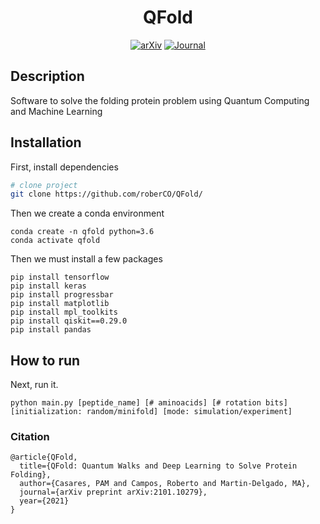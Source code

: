 <div align="center">    
 
# QFold     

[![arXiv](http://img.shields.io/badge/arXiv-2101.10279-B31B1B.svg)](https://arxiv.org/pdf/2101.10279.pdf)
[![Journal](http://img.shields.io/badge/QST-2022-4b44ce.svg)](https://iopscience.iop.org/journal/2058-9565)
<!--
[![Conference](http://img.shields.io/badge/ICLR-2019-4b44ce.svg)](https://papers.nips.cc/book/advances-in-neural-information-processing-systems-31-2018)
[![Conference](http://img.shields.io/badge/AnyConference-year-4b44ce.svg)](https://papers.nips.cc/book/advances-in-neural-information-processing-systems-31-2018)  

ARXIV   
[![Paper](http://img.shields.io/badge/arxiv-quant.ph:arXiv:2101.10279-B31B1B.svg)](https://arxiv.org/pdf/2101.10279.pdf)
-->


<!--  
Conference   
-->   
</div>
 
## Description   
Software to solve the folding protein problem using Quantum Computing and Machine Learning  

## Installation  
First, install dependencies   
```bash
# clone project   
git clone https://github.com/roberCO/QFold/
```

Then we create a conda environment
```
conda create -n qfold python=3.6
conda activate qfold
```

Then we must install a few packages
```
pip install tensorflow
pip install keras
pip install progressbar
pip install matplotlib
pip install mpl_toolkits
pip install qiskit==0.29.0
pip install pandas

```

## How to run
Next, run it.   
```
python main.py [peptide_name] [# aminoacids] [# rotation bits] [initialization: random/minifold] [mode: simulation/experiment]
```



### Citation   
```
@article{QFold,
  title={QFold: Quantum Walks and Deep Learning to Solve Protein Folding},
  author={Casares, PAM and Campos, Roberto and Martin-Delgado, MA},
  journal={arXiv preprint arXiv:2101.10279},
  year={2021}
}
```   
